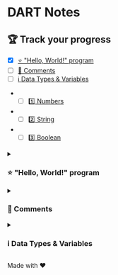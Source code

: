 # DART Notes

## 🏆 Track your progress
- [x] [⭐ "Hello, World!" program](#introduction)
- [ ] [💬 Comments](https://github.com/M0xYasser/DART-Notes#-comments)
- [ ] [ℹ️ Data Types & Variables](https://github.com/M0xYasser/DART-Notes#ℹ%EF%B8%8F-data-types--variables)
- - [ ] [1️⃣ Numbers](#Numbers)
- - [ ] [2️⃣ String](#string)
- - [ ] [3️⃣ Boolean](#Boolean)

<details>
<summary>

### ⭐ "Hello, World!" program <a name="introduction"></a>

</summary>

Let's start with the first program which is **Hello, World!** program.
```dart
void main() {
  print("Hello, World!");
}
```

</details>
<details>
<summary>

### 💬 Comments

</summary>

**Comments** are very important and are a guide to the code for you and other developers to understand the code.
```dart
void main() {
  // This is the example of single-line comment
  
  /* This is the example of
     multi-line comment */   
}
```

</details>
</details>
<details>
<summary>

### ℹ️ Data Types & Variables

</summary>

The way to initialize variables is :
```
Data_Types Variable_Name = Value ;
```
The way to declare variables is :
```
Data_Types Variable_Name ;
```
> Notes : All data types in dart have the initial value by default `null`
#### 1️⃣ Numbers <a name="Numbers"></a>
The first type is Numbers, and is used to store numeric values.
It is classified into two main types `int` and `double`.
```dart
void main() {
  // `int` that represents a valid number.
  int age = 22;
  // `double` that represents a decimal number.
  double height = 185.5;
}
```
And you can also replace them with `var`.
 
`var` can be initialized as any type.
> Notes : `var` can't change **Type of the variable**, but can change **Value of the variable** later in code.
```dart
void main() {
  var age = 22;
  var height = 185.5;
}
```
#### 2️⃣ String <a name="string"></a>
A string is the sequence of the character, and is used to store the data like **name, address, special character, etc**.
```dart
void main() {
  String name_1 = "M0xYasser" ;
  // OR can use var
  var name_2 = "M0xYasser" ;
}
```
> Notes : The letter **S** in the word `String` is a **Capital letter**.
#### 3️⃣ Boolean <a name="Boolean"></a>
The Boolean type represents the two values **true and false**. 
```dart
void main() {
  bool flag_1 = true ;
  var flag_2 = false ;
}
```

</details>

Made with ❤
